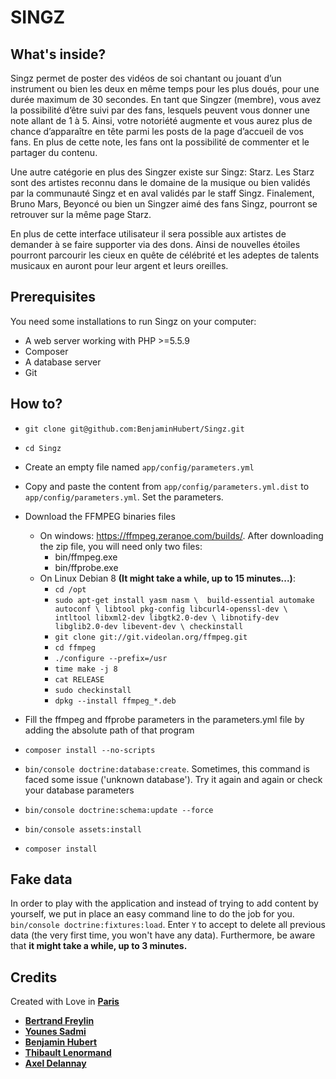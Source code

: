 SINGZ
========================
What's inside?
--------------
Singz permet de poster des vidéos de soi chantant ou jouant d’un instrument ou bien les deux en même temps pour les plus 
doués, pour une durée maximum de 30 secondes. En tant que Singzer (membre), vous avez la possibilité d’être suivi par des 
fans, lesquels peuvent vous donner une note allant de 1 à 5. Ainsi, votre notoriété augmente et vous aurez plus de chance 
d’apparaître en tête parmi les posts de la page d’accueil de vos fans. En plus de cette note, les fans ont la possibilité 
de commenter et le partager du contenu.

Une autre catégorie en plus des Singzer existe sur Singz: Starz. Les Starz sont des artistes reconnu dans le domaine de 
la musique ou bien validés par la communauté Singz et en aval validés par le staff Singz. Finalement, Bruno Mars, Beyoncé 
ou bien un Singzer aimé des fans Singz, pourront se retrouver sur la même page Starz.

En plus de cette interface utilisateur il sera possible aux artistes de demander à se faire supporter via des dons. 
Ainsi de nouvelles étoiles pourront parcourir les cieux en quête de célébrité et les adeptes de talents musicaux en 
auront pour leur argent et leurs oreilles.  

Prerequisites
-------
You need some installations to run Singz on your computer: 
* A web server working with PHP >=5.5.9
* Composer
* A database server
* Git

How to?
-------
* `git clone git@github.com:BenjaminHubert/Singz.git`
* `cd Singz`
* Create an empty file named `app/config/parameters.yml`
* Copy and paste the content from `app/config/parameters.yml.dist` to `app/config/parameters.yml`. Set the parameters.
* Download the FFMPEG binaries files 
  * On windows: https://ffmpeg.zeranoe.com/builds/. After downloading the zip file, you will need only two files:
    * bin/ffmpeg.exe
    * bin/ffprobe.exe
  * On Linux Debian 8 **(It might take a while, up to 15 minutes...)**:
    * `cd /opt`
    * `sudo apt-get install yasm nasm \ 
            build-essential automake autoconf \
            libtool pkg-config libcurl4-openssl-dev \
            intltool libxml2-dev libgtk2.0-dev \
            libnotify-dev libglib2.0-dev libevent-dev \
            checkinstall`
    * `git clone git://git.videolan.org/ffmpeg.git`
    * `cd ffmpeg`
    * `./configure --prefix=/usr`
    * `time make -j 8`
    * `cat RELEASE`
    * `sudo checkinstall`
    * `dpkg --install ffmpeg_*.deb`
  
* Fill the ffmpeg and ffprobe parameters in the parameters.yml file by adding the absolute path of that program 
* `composer install --no-scripts`
* `bin/console doctrine:database:create`. Sometimes, this command is faced some issue ('unknown database'). Try it again and again or check your database parameters
* `bin/console doctrine:schema:update --force`
* `bin/console assets:install`
* `composer install`

Fake data
-------
In order to play with the application and instead of trying to add content by yourself, we put in place an easy command line to do the job for you.
`bin/console doctrine:fixtures:load`. Enter `Y` to accept to delete all previous data (the very first time, you won't have any data). Furthermore, be aware that **it might take a while, up to 3 minutes.**

Credits
-------

Created with Love in [**Paris**][6] 

* [**Bertrand Freylin**][1]
* [**Younes Sadmi**][2]
* [**Benjamin Hubert**][3]
* [**Thibault Lenormand**][4]
* [**Axel Delannay**][5]

[1]:  https://github.com/BertrandFreylin
[2]:  https://github.com/younessadmi
[3]:  https://github.com/BenjaminHubert
[4]:  https://github.com/ThibaultLenormand
[5]:  https://github.com/axeldelannay/
[6]:  https://en.wikipedia.org/wiki/Paris


